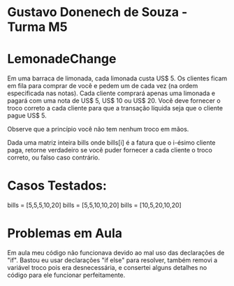 # Gustavo Donenech de Souza - Turma M5 

# LemonadeChange
Em uma barraca de limonada, cada limonada custa US$ 5. Os clientes ficam em fila para comprar de você e pedem um de cada vez (na ordem especificada nas notas). Cada cliente comprará apenas uma limonada e pagará com uma nota de US$ 5, US$ 10 ou US$ 20. Você deve fornecer o troco correto a cada cliente para que a transação líquida seja que o cliente pague US$ 5.

Observe que a princípio você não tem nenhum troco em mãos.

Dada uma matriz inteira bills onde bills[i] é a fatura que o i-ésimo cliente paga, retorne verdadeiro se você puder fornecer a cada cliente o troco correto, ou falso caso contrário.

# Casos Testados:
bills = [5,5,5,10,20]
bills = [5,5,10,10,20]
bills = [10,5,20,10,20]

# Problemas em Aula
Em aula meu código não funcionava devido ao mal uso das declarações de "if". Bastou eu usar declarações "if else" para resolver, também removi a variável troco pois era desnecessária, e consertei alguns detalhes no código para ele funcionar perfeitamente.
